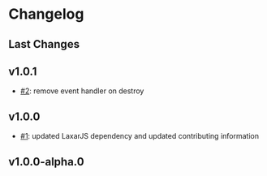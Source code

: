 # Changelog

## Last Changes


## v1.0.1

- [#2](https://github.com/LaxarJS/ax-confirm-button-control/issues/2): remove event handler on destroy


## v1.0.0

- [#1](https://github.com/LaxarJS/ax-confirm-button-control/issues/1): updated LaxarJS dependency and updated contributing information


## v1.0.0-alpha.0
